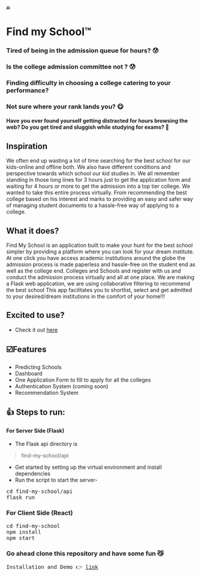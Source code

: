 <img width="10px" src="https://github.com/Hackers-House/Find-My-School-App/blob/master/src/assets/logo.png"></img>

#
# Find my School™

### Tired of being in the admission queue for hours? 😰
### Is the college admission committee not ? 😰
### Finding difficulty in choosing a college catering to your performance? 
### Not sure where your rank lands you? :yum:


#### Have you ever found yourself getting distracted for hours browsing the web? Do you get tired and sluggish while studying for exams? 🥱

   </h2>


## Inspiration
We often end up wasting a lot of time searching for the best school for our kids-online and offline both. We also have different conditions and perspective towards which school our kid studies in. We all remember standing in those long lines for 3 hours just to get the application form and waiting for 4 hours or more to get the admission into a top tier college. We wanted to take this entire process virtually. From recommending the best college based on his interest and marks to providing an easy and safer way of managing student documents to a hassle-free way of applying to a college.

## What it does?
Find My School is an application built to make your hunt for the best school simpler by providing a platform where you can look for your dream institute. At one click you have access academic institutions around the globe the admission process is made paperless and hassle-free on the student end as well as the college end. Colleges and Schools and register with us and conduct the admission process virtually and all at one place. We are making a Flask web application, we are using collaborative filtering to recommend the best school This app facilitates you to shortlist, select and get admitted to your desired/dream institutions in the comfort of your home!!!

## Excited to use?
- Check it out [here](https://find-my-school-4ca57.web.app)

## ☑️Features

- Predicting Schools
- Dashboard
- One Application Form to fill to apply for all the colleges
- Authentication System (coming soon)
- Recommendation System

##  :thumbsup: Steps to run:

#### For Server Side (Flask)
- The Flask api directory is 
> find-my-school/api

- Get started by setting up the virtual environment and install dependencies
- Run the script to start the server-
<pre>
cd find-my-school/api
flask run
</pre>

 ### For Client Side (React)
<pre>
cd find-my-school
npm install
npm start
</pre>


### Go ahead clone this repository and have some fun 😼
<pre>
Installation and Demo 👉 <a href="https://youtu.be/s0uXRvcKAhc">link</a>
</pre>

